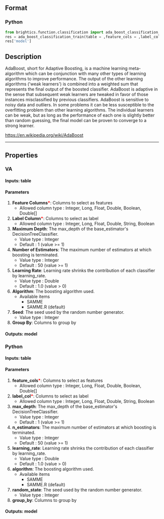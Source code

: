 ## Format
### Python
```python
from brightics.function.classification import ada_boost_classification_train
res = ada_boost_classification_train(table = ,feature_cols = ,label_col = ,max_depth = ,n_estimators = ,learning_rate = ,algorithm = ,random_state = ,group_by = )
res['model']
```

## Description
AdaBoost, short for Adaptive Boosting, is a machine learning meta-algorithm which can be conjunction with many other types of learning algorithms to improve performance. The output of the other learning algorithms ('weak learners') is combined into a weighted sum that represents the final output of the boosted classifier. AdaBoost is adaptive in the sense that subsequent weak learners are tweaked in favor of those instances misclassified by previous classifiers. AdaBoost is sensitive to noisy data and outliers. In some problems it can be less susceptible to the overfitting problem than other learning algorithms. The individual learners can be weak, but as long as the performance of each one is slightly better than random guessing, the final model can be proven to converge to a strong learner.

https://en.wikipedia.org/wiki/AdaBoost

---

## Properties
### VA
#### Inputs: table

#### Parameters
1. **Feature Columns**<b style="color:red">*</b>: Columns to select as features
   - Allowed column type : Integer, Long, Float, Double, Boolean, Double[]
2. **Label Column**<b style="color:red">*</b>: Columns to select as label
   - Allowed column type : Integer, Long, Float, Double, String, Boolean
3. **Maximum Depth**: The max_depth of the base_estimator's DecisionTreeClassifier.
   - Value type : Integer
   - Default : 1 (value >= 1)
4. **Number of Estimators**: The maximum number of estimators at which boosting is terminated.
   - Value type : Integer
   - Default : 50 (value >= 1)
5. **Learning Rate**: Learning rate shrinks the contribution of each classifier by learning_rate.
   - Value type : Double
   - Default : 1.0 (value > 0)
6. **Algorithm**: The boosting algorithm used.
   - Available items
      - SAMME
      - SAMME.R (default)
7. **Seed**: The seed used by the random number generator.
   - Value type : Integer
8. **Group By**: Columns to group by

#### Outputs: model

### Python
#### Inputs: table

#### Parameters
1. **feature_cols**<b style="color:red">*</b>: Columns to select as features
   - Allowed column type : Integer, Long, Float, Double, Boolean, Double[]
2. **label_col**<b style="color:red">*</b>: Columns to select as label
   - Allowed column type : Integer, Long, Float, Double, String, Boolean
3. **max_depth**: The max_depth of the base_estimator's DecisionTreeClassifier.
   - Value type : Integer
   - Default : 1 (value >= 1)
4. **n_estimators**: The maximum number of estimators at which boosting is terminated.
   - Value type : Integer
   - Default : 50 (value >= 1)
5. **learning_rate**: Learning rate shrinks the contribution of each classifier by learning_rate.
   - Value type : Double
   - Default : 1.0 (value > 0)
6. **algorithm**: The boosting algorithm used.
   - Available items
      - SAMME
      - SAMME.R (default)
7. **random_state**: The seed used by the random number generator.
   - Value type : Integer
8. **group_by**: Columns to group by

#### Outputs: model

